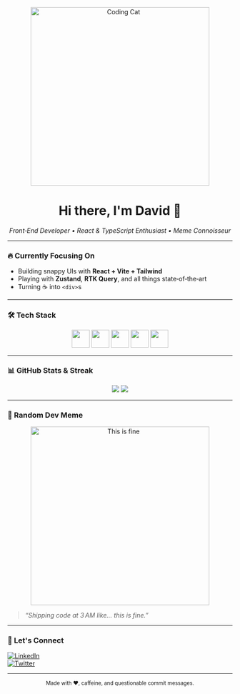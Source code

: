 <!-- Banner GIF -->
<p align="center">
  <img src="https://media.tenor.com/Ax7JUhhhMt4AAAAM/angry-typing-kitty.gif" alt="Coding Cat" width="400" height="400"/>
</p>

<h1 align="center">Hi there, I'm David 🖖</h1>

<p align="center">
  <i>Front‑End Developer • React & TypeScript Enthusiast • Meme Connoisseur</i>
</p>

---

### 🔥 Currently Focusing On
- Building snappy UIs with **React + Vite + Tailwind**  
- Playing with **Zustand**, **RTK Query**, and all things state‑of‑the‑art  
- Turning ☕ into `<div>`s

---

### 🛠 Tech Stack
<!-- Icons from simple‑icons -->
<div align="center">
  <img src="https://cdn.jsdelivr.net/gh/devicons/devicon/icons/react/react-original.svg" height="40"/>
  <img src="https://cdn.jsdelivr.net/gh/devicons/devicon/icons/typescript/typescript-original.svg" height="40"/>
  <img src="https://cdn.jsdelivr.net/gh/devicons/devicon/icons/javascript/javascript-original.svg" height="40"/>
  <img src="https://cdn.jsdelivr.net/gh/devicons/devicon/icons/graphql/graphql-plain.svg" height="40"/>
  <img src="https://cdn.jsdelivr.net/gh/devicons/devicon/icons/git/git-plain.svg" height="40"/>
</div>

---

### 📊 GitHub Stats & Streak
<p align="center">
  <img src="https://github-readme-stats.vercel.app/api?username=jurcekk&show_icons=true&theme=tokyonight"/>
  <img src="https://github-readme-streak-stats.herokuapp.com/?user=jurcekk&theme=tokyonight"/>
</p>

---

### 🤣 Random Dev Meme
<p align="center">
  <img src="https://media.giphy.com/media/13HgwGsXF0aiGY/giphy.gif" alt="This is fine" width="400"/>
</p>

> *“Shipping code at 3 AM like… this is fine.”*

---

### 🙌 Let's Connect
[![LinkedIn](https://img.shields.io/badge/LinkedIn-Connect-blue?style=for-the-badge&logo=linkedin)](https://www.linkedin.com/in/david-jurcek-708647244/)\
[![Twitter](https://img.shields.io/badge/Twitter-Follow-blue?style=for-the-badge&logo=twitter)](https://x.com/jurcekk_)

---

<p align="center">
  <sup>Made with ❤️, caffeine, and questionable commit messages.</sup>
</p>

